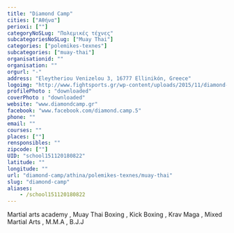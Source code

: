 ```yaml
---
title: "Diamond Camp"
cities: ["Αθήνα"]
perioxi: [""]
categoryNoSLug: "Πολεμικές τέχνες"
subcategoriesNoSLug: ["Muay Thai"]
categories: ["polemikes-texnes"]
subcategories: ["muay-thai"]
organisationid: ""
organisation: ""
orgurl: "-"
address: "Eleytheriou Venizelou 3, 16777 Ellinikón, Greece"
logoimg: "http://www.fightsports.gr/wp-content/uploads/2015/11/diamond-camp-logo.jpg"
profilePhoto : "downloaded"
coverPhoto : "downloaded"
website: "www.diamondcamp.gr"
facebook: "www.facebook.com/diamond.camp.5"
phone: ""
email: ""
courses: ""
places: [""]
rensponsibles: ""
zipcode: [""]
UID: "school151120180822"
latitude: ""
longitude: ""
url: "diamond-camp/athina/polemikes-texnes/muay-thai"
slug: "diamond-camp"
aliases:
    - /school151120180822
---
```



Martial arts academy , Muay Thai Boxing , Kick Boxing , Krav Maga , Mixed Martial Arts , M.M.A , B.J.J

